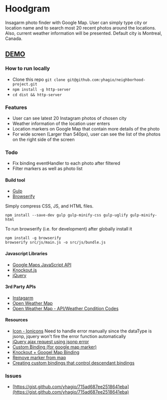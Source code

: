# Hoodgram

Insagarm photo finder with Google Map. User can simply type city or location name and to search most 20 recent photos around the locations. Also, current weather information will be presented. Default city is Montreal, Canada.

## [DEMO](http://yhagio.github.io/neighborhood-project/dist)

### How to run locally
- Clone this repo `git clone git@github.com:yhagio/neighborhood-project.git`
- `npm install -g http-server`
- `cd dist && http-server`

### Features
- User can see latest 20 Instagram photos of chosen city
- Weather information of the location user enters
- Location markers on Google Map that contain more details of the photo
- For wide screen (Larger than 540px), user can see the list of the photos on the right side of the screen

### Todo
- Fix binding eventHandler to each photo after filtered
- Filter markers as well as photo list

#### Build tool
- [Gulp](https://github.com/gulpjs/gulp/blob/master/docs/README.md)
- [Browserify]()

Simply compress CSS, JS, and HTML files.
```
npm install --save-dev gulp gulp-minify-css gulp-uglify gulp-minify-html
```

To run browserify (i.e. for development) after globally install it
```
npm install -g browserify
browserify src/js/main.js -o src/js/bundle.js
```

#### Javascript Libraries
- [Google Maps JavaScript API](https://developers.google.com/maps/documentation/javascript/)
- [Knockout.js](http://knockoutjs.com/)
- [jQuery](http://api.jquery.com/)

#### 3rd Party APIs
- [Instagarm](https://instagram.com/developer/?hl=en)
- [Open Weather Map](http://openweathermap.org/api)
- [Open Weather Map - API/Weather Condition Codes](http://openweathermap.org/wiki/API/Weather_Condition_Codes)

#### Resources
- [Icon - Ionicons](http://ionicons.com/)
Need to handle error manually since the dataType is jsonp, jquery won't fire the error function automatically
- [jQuery ajax request using jsonp error](http://stackoverflow.com/questions/5247295/jquery-ajax-request-using-jsonp-error)
- [Custom Binding (for google map marker)](http://knockoutjs.com/documentation/custom-bindings.html)
- [Knockout + Googel Map Binding](https://hoonzis.github.io/knockoutjs-and-google-maps-binding/)
- [Remove marker from map](http://stackoverflow.com/questions/29557938/removing-map-pin-with-search)
- [Creating custom bindings that control descendant bindings](http://knockoutjs.com/documentation/custom-bindings-controlling-descendant-bindings.html)

### Issues
- [https://gist.github.com/yhagio/715ad687ee2518641eba](https://gist.github.com/yhagio/715ad687ee2518641eba)
